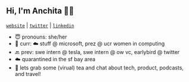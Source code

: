 ## Hi, I'm Anchita 👋🏼 

[`website`](https://anchita.xyz/) | [`twitter`](https://twitter.com/anchita_bora) | [`linkedin`](https://www.linkedin.com/in/anchitabora)

- 😇 pronouns: she/her
- 🌱 curr: ☁️ stuff @ microsoft, prez @ ucr women in computing
- 🔙 prev: swe intern @ tesla, swe intern @ ow vc, earlybird @ twitter
- ☁️ quarantined in the sf bay area
- 🍵 lets grab some (virual) tea and chat about tech, product, podcasts, and travel!

<!--
**anchitab/anchitab** is a ✨ _special_ ✨ repository because its `README.md` (this file) appears on your GitHub profile.

Here are some ideas to get you started:

- 🔭 I’m currently working on ...
- 🌱 I’m currently learning ...
- 👯 I’m looking to collaborate on ...
- 🤔 I’m looking for help with ...
- 💬 Ask me about ...
- 📫 How to reach me: ...
- 😄 Pronouns: ...
- ⚡ Fun fact: ...
-->
